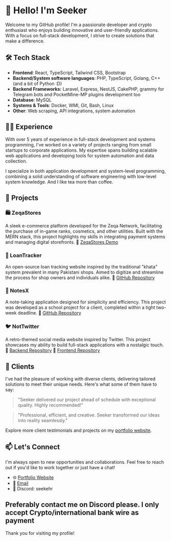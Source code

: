 # 👋 Hello! I'm Seeker

Welcome to my GitHub profile! I'm a passionate developer and crypto enthusiast who enjoys building innovative and user-friendly applications. With a focus on full-stack development, I strive to create solutions that make a difference.

## 🛠️ Tech Stack

- **Frontend**: React, TypeScript, Tailwind CSS, Bootstrap
- **Backend/System software languages**: PHP, TypeScript, Golang, C++ (and a bit of Python :D)
- **Backend Frameworks:** Laravel, Express, NestJS, CakePHP, grammy for Telegram bots and PocketMine-MP plugins development too
- **Database**: MySQL
- **Systems & Tools**: Docker, WMI, Git, Bash, Linux
- **Other**: Web scraping, API integrations, system automation

## 🧑‍💼 Experience

With over 5 years of experience in full-stack development and systems programming, I've worked on a variety of projects ranging from small startups to corporate applications. My expertise spans building scalable web applications and developing tools for system automation and data collection.

I specialize in both application development and system-level programming, combining a solid understanding of software engineering with low-level system knowledge. And I like tea more than coffee. 

## 🚀 Projects

### 🛍️ ZeqaStores
A sleek e-commerce platform developed for the Zeqa Network, facilitating the purchase of in-game ranks, cosmetics, and other utilities. Built with the MERN stack, this project highlights my skills in integrating payment systems and managing digital storefronts.
🔗 [ZeqaStores Demo](https://youtu.be/SAvNmzm9Q64?si=YlYbZTYCVNIMiwgd)

### 🧾 LoanTracker
An open-source loan tracking website inspired by the traditional "khata" system prevalent in many Pakistani shops. Aimed to digitize and streamline the process for shop owners and individuals alike.
🔗 [GitHub Repository](https://github.com/seekehr/LoanTracker)

### 📝 NotesX
A note-taking application designed for simplicity and efficiency. This project was developed as a school project for a client, completed within a tight two-week deadline.
🔗 [GitHub Repository](https://github.com/seekehr/NotesX)

### 🐦 NotTwitter
A retro-themed social media website inspired by Twitter. This project showcases my ability to build full-stack applications with a nostalgic touch.
🔗 [Backend Repository](https://github.com/seekehr/NotTwitter)
🔗 [Frontend Repository](https://github.com/seekehr/NotTwitterFront)

## 🤝 Clients

I've had the pleasure of working with diverse clients, delivering tailored solutions to meet their unique needs. Here's what some of them have to say:

> "Seeker delivered our project ahead of schedule with exceptional quality. Highly recommended!"

> "Professional, efficient, and creative. Seeker transformed our ideas into reality seamlessly."

Explore more client testimonials and projects on my [portfolio website](https://seekehr.github.io/clients.html).

## 📫 Let's Connect

I'm always open to new opportunities and collaborations. Feel free to reach out if you'd like to work together or just have a chat!

- 🌐 [Portfolio Website](https://seekehr.github.io)
- 📧 [Email](mailto:grouchyseeker@gmail.com)
- 💼 Discord: seekehr

**Preferably contact me on Discord please. I only accept Crypto/international bank wire as payment**
---

Thank you for visiting my profile!
